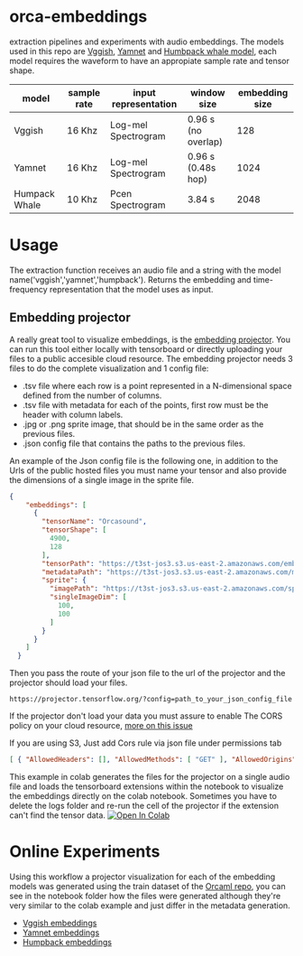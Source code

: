 # orca-embeddings
extraction pipelines and experiments with audio embeddings. The models used in this repo are [Vggish](https://tfhub.dev/google/vggish/1), [Yamnet](https://tfhub.dev/google/yamnet/1) and [Humbpack whale model](https://tfhub.dev/google/humpback_whale/1), each model requires the waveform to have an appropiate sample rate and tensor shape.

| model | sample rate | input representation | window size        | embedding size |
|-------|-------------|----------------------|--------------------|----------------|
|Vggish | 16 Khz      | Log-mel Spectrogram  | 0.96 s (no overlap)| 128            |
|Yamnet | 16 Khz      | Log-mel Spectrogram  | 0.96 s (0.48s hop) | 1024           |
|Humpack Whale| 10 Khz| Pcen Spectrogram     | 3.84 s             | 2048           |

# Usage

The extraction function receives an audio file and a string with the model name('vggish','yamnet','humpback'). Returns the embedding and time-frequency representation that the model uses as input. 

## Embedding projector

A really great tool to visualize embeddings, is the [embedding projector](https://projector.tensorflow.org/). You can run this tool either locally with tensorboard or directly uploading your files to a public accesible cloud resource. The embedding projector needs 3 files to do the complete visualization and 1 config file:

* .tsv file where each row is a point represented in a N-dimensional space defined from the number of columns.
* .tsv file with metadata for each of the points, first row must be the header with column labels.
* .jpg or .png sprite image, that should be in the same order as the previous files.
* .json config file that contains the paths to the previous files.

An example of the Json config file is the following one, in addition to the Urls of the public hosted files you must name your tensor and also provide the dimensions of a single image in the sprite file. 

```json
{
    "embeddings": [
      {
        "tensorName": "Orcasound",
        "tensorShape": [
          4900,
          128
        ],
        "tensorPath": "https://t3st-jos3.s3.us-east-2.amazonaws.com/embeddings_v3.tsv",
        "metadataPath": "https://t3st-jos3.s3.us-east-2.amazonaws.com/metadata_vggish.tsv",
        "sprite": {
          "imagePath": "https://t3st-jos3.s3.us-east-2.amazonaws.com/sprite.jpg",
          "singleImageDim": [
            100,
            100
          ]
        }
      }
    ]
  }

```
Then you pass the route of your json file to the url of the projector and the projector should load your files. 

```
https://projector.tensorflow.org/?config=path_to_your_json_config_file
```

If the projector don't load your data you must assure to enable The CORS policy on your cloud resource, [more on this issue](https://github.com/tensorflow/tensorflow/issues/16770)

If you are using S3, Just add Cors rule via json file under permissions tab

```json
[ { "AllowedHeaders": [], "AllowedMethods": [ "GET" ], "AllowedOrigins": [ "*" ], "ExposeHeaders": [] } ]
```

This example in colab generates the files for the projector on a single audio file and loads the tensorboard extensions within the notebook to visualize the embeddings directly on the colab notebook. Sometimes you have to delete the logs folder and re-run the cell of the projector if the extension can't find the tensor data.
[![Open In Colab](https://colab.research.google.com/assets/colab-badge.svg)](https://colab.research.google.com/drive/1tAoBD-WbXa1PFPd0J598xxWlvZJxgCl4?usp=sharing)

# Online Experiments

Using this workflow a projector visualization for each of the embedding models was generated using the train dataset of the [Orcaml repo](https://github.com/orcasound/orcaml#Examples), you can see in the notebook folder how the files were generated although they're very similar to the colab example and just differ in the metadata generation. 

* [Vggish embeddings](https://projector.tensorflow.org/?config=https://t3st-jos3.s3.us-east-2.amazonaws.com/projector_config.json)
* [Yamnet embeddings](https://projector.tensorflow.org/?config=https://t3st-jos3.s3.us-east-2.amazonaws.com/yamnet_embeddings/yamnet_config.json)
* [Humpback embeddings](https://projector.tensorflow.org/?config=https://t3st-jos3.s3.us-east-2.amazonaws.com/humpback_embeddings/humpback_config.json)





